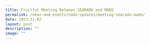 ```yaml
---
title: Fruitful Meeting Between SEARADO and MADO
permalink: /news-and-events/nado-updates/meeting-searado-mado/
date: 2023-11-02
layout: post
description: ""
image: ""
---
```

